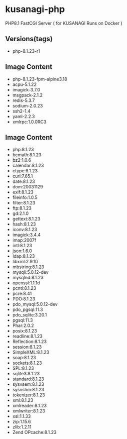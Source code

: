 # kusanagi-php
PHP8.1 FastCGI Server ( for KUSANAGI Runs on Docker )

## Versions(tags)
- php-8.1.23-r1

## Image Content
- php-8.1.23-fpm-alpine3.18
- acpu-5.1.22
- imagick-3.7.0
- msgpack-2.1.2
- redis-5.3.7
- sodium-2.0.23
- ssh2-1.4
- yaml-2.2.3
- xmlrpc:1.0.0RC3

## Image Content
- php:8.1.23
- bcmath:8.1.23
- bz2:1.0.6
- calendar:8.1.23
- ctype:8.1.23
- curl:7.65.1
- date:8.1.23
- dom:20031129
- exif:8.1.23
- fileinfo:1.0.5
- filter:8.1.23
- ftp:8.1.23
- gd:2.1.0
- gettext:8.1.23
- hash:8.1.23
- iconv:8.1.23
- imagick:3.4.4
- imap:2007f
- intl:8.1.23
- json:1.6.0
- ldap:8.1.23
- libxml:2.9.10
- mbstring:8.1.23
- mysqli:5.0.12-dev
- mysqlnd:8.1.23
- openssl:1.1.1d
- pcntl:8.1.23
- pcre:8.41
- PDO:8.1.23
- pdo_mysql:5.0.12-dev
- pdo_pgsql:11.3
- pdo_sqlite:3.20.1
- pgsql:11.3
- Phar:2.0.2
- posix:8.1.23
- readline:8.1.23
- Reflection:8.1.23
- session:8.1.23
- SimpleXML:8.1.23
- soap:8.1.23
- sockets:8.1.23
- SPL:8.1.23
- sqlite3:8.1.23
- standard:8.1.23
- sysvsem:8.1.23
- sysvshm:8.1.23
- tokenizer:8.1.23
- xml:8.1.23
- xmlreader:8.1.23
- xmlwriter:8.1.23
- xsl:1.1.33
- zip:1.15.6
- zlib:1.2.11
- Zend OPcache:8.1.23

